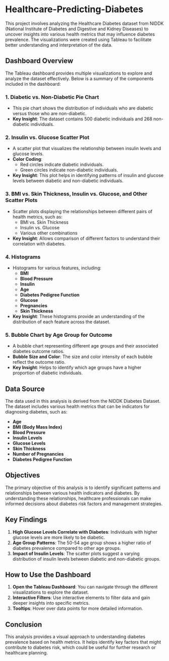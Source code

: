 # Healthcare-Predicting-Diabetes

This project involves analyzing the Healthcare Diabetes dataset from NIDDK (National Institute of Diabetes and Digestive and Kidney Diseases) to uncover insights into various health metrics that may influence diabetes prevalence. The visualizations were created using Tableau to facilitate better understanding and interpretation of the data.

## Dashboard Overview

The Tableau dashboard provides multiple visualizations to explore and analyze the dataset effectively. Below is a summary of the components included in the dashboard:

### 1. Diabetic vs. Non-Diabetic Pie Chart
- This pie chart shows the distribution of individuals who are diabetic versus those who are non-diabetic.
- **Key Insight**: The dataset contains 500 diabetic individuals and 268 non-diabetic individuals.

### 2. Insulin vs. Glucose Scatter Plot
- A scatter plot that visualizes the relationship between insulin levels and glucose levels.
- **Color Coding**: 
  - Red circles indicate diabetic individuals.
  - Green circles indicate non-diabetic individuals.
- **Key Insight**: This plot helps in identifying patterns of insulin and glucose levels between diabetic and non-diabetic individuals.

### 3. BMI vs. Skin Thickness, Insulin vs. Glucose, and Other Scatter Plots
- Scatter plots displaying the relationships between different pairs of health metrics, such as:
  - BMI vs. Skin Thickness
  - Insulin vs. Glucose
  - Various other combinations
- **Key Insight**: Allows comparison of different factors to understand their correlation with diabetes.

### 4. Histograms
- Histograms for various features, including:
  - **BMI**
  - **Blood Pressure**
  - **Insulin**
  - **Age**
  - **Diabetes Pedigree Function**
  - **Glucose**
  - **Pregnancies**
  - **Skin Thickness**
- **Key Insight**: These histograms provide an understanding of the distribution of each feature across the dataset.

### 5. Bubble Chart by Age Group for Outcome
- A bubble chart representing different age groups and their associated diabetes outcome ratios.
- **Bubble Size and Color**: The size and color intensity of each bubble reflect the outcome ratio.
- **Key Insight**: Helps to identify which age groups have a higher proportion of diabetic individuals.

## Data Source

The data used in this analysis is derived from the NIDDK Diabetes Dataset. The dataset includes various health metrics that can be indicators for diagnosing diabetes, such as:

- **Age**
- **BMI (Body Mass Index)**
- **Blood Pressure**
- **Insulin Levels**
- **Glucose Levels**
- **Skin Thickness**
- **Number of Pregnancies**
- **Diabetes Pedigree Function**

## Objectives

The primary objective of this analysis is to identify significant patterns and relationships between various health indicators and diabetes. By understanding these relationships, healthcare professionals can make informed decisions about diabetes risk factors and management strategies.

## Key Findings

1. **High Glucose Levels Correlate with Diabetes**: Individuals with higher glucose levels are more likely to be diabetic.
2. **Age Group Patterns**: The 50-54 age group shows a higher ratio of diabetes prevalence compared to other age groups.
3. **Impact of Insulin Levels**: The scatter plots suggest a varying distribution of insulin levels between diabetic and non-diabetic groups.

## How to Use the Dashboard

1. **Open the Tableau Dashboard**: You can navigate through the different visualizations to explore the dataset.
2. **Interactive Filters**: Use interactive elements to filter data and gain deeper insights into specific metrics.
3. **Tooltips**: Hover over data points for more detailed information.

## Conclusion

This analysis provides a visual approach to understanding diabetes prevalence based on health metrics. It helps identify key factors that might contribute to diabetes risk, which could be useful for further research or healthcare planning.

